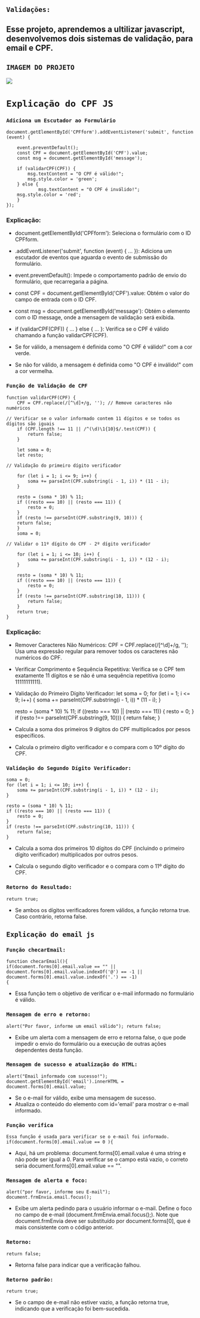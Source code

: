 ## ``Validações:``

 ## Esse projeto, aprendemos a ultilizar javascript, desenvolvemos dois sistemas de validação, para email e CPF.

 ## ``IMAGEM DO PROJETO``
![](CPF.jpeg)

# ``Explicação do CPF JS``
 
### ``Adiciona um Escutador ao Formulário``

 
    document.getElementById('CPFform').addEventListener('submit', function (event) {
 
        event.preventDefault();
        const CPF = document.getElementById('CPF').value;
        const msg = document.getElementById('message');
 
        if (validarCPF(CPF)) {
            msg.textContent = "O CPF é válido!";
            msg.style.color = 'green';
        } else {
                msg.textContent = "O CPF é inválido!";
        msg.style.color = 'red';
        }
    });
 
### Explicação:
 
* document.getElementById('CPFform'): Seleciona o formulário com o ID CPFform.
 
* .addEventListener('submit', function (event) { ... }): Adiciona um escutador de eventos que aguarda o evento de submissão do formulário.
 
* event.preventDefault(): Impede o comportamento padrão de envio do formulário, que recarregaria a página.
 
* const CPF = document.getElementById('CPF').value: Obtém o valor do campo de entrada com o ID CPF.
 
* const msg = document.getElementById('message'): Obtém o elemento com o ID message, onde a mensagem de validação será exibida.
 
* if (validarCPF(CPF)) { ... } else { ... }: Verifica se o CPF é válido chamando a função validarCPF(CPF).
 
* Se for válido, a mensagem é definida como "O CPF é válido!" com a cor verde.
 
* Se não for válido, a mensagem é definida como "O CPF é inválido!" com a cor vermelha.
 
### ``Função de Validação de CPF``
 
 
    function validarCPF(CPF) {
        CPF = CPF.replace(/[^\d]+/g, ''); // Remove caracteres não numéricos
 
    // Verificar se o valor informado contem 11 dígitos e se todos os dígitos são iguais
        if (CPF.length !== 11 || /^(\d)\1{10}$/.test(CPF)) {
            return false;
        }
 
        let soma = 0;
        let resto;
 
    // Validação do primeiro dígito verificador
 
        for (let i = 1; i <= 9; i++) {
            soma += parseInt(CPF.substring(i - 1, i)) * (11 - i);
        }
 
        resto = (soma * 10) % 11;
        if ((resto === 10) || (resto === 11)) {
            resto = 0;
        }
        if (resto !== parseInt(CPF.substring(9, 10))) {
        return false;
        }
        soma = 0;
 
    // Validar o 11º dígito do CPF - 2º dígito verificador
 
        for (let i = 1; i <= 10; i++) {
            soma += parseInt(CPF.substring(i - 1, i)) * (12 - i);
        }
 
        resto = (soma * 10) % 11;
        if ((resto === 10) || (resto === 11)) {
            resto = 0;
        }
        if (resto !== parseInt(CPF.substring(10, 11))) {
            return false;
        }
        return true;
    }
 
### Explicação:
 
* Remover Caracteres Não Numéricos:
CPF = CPF.replace(/[^\d]+/g, '');
Usa uma expressão regular para remover todos os caracteres não numéricos do CPF.
 
* Verificar Comprimento e Sequência Repetitiva:
Verifica se o CPF tem exatamente 11 dígitos e se não é uma sequência repetitiva (como 11111111111).
 
* Validação do Primeiro Dígito Verificador:
    let soma = 0;
    for (let i = 1; i <= 9; i++) {
        soma += parseInt(CPF.substring(i - 1, i)) * (11 - i);
    }
 
    resto = (soma * 10) % 11;
    if ((resto === 10) || (resto === 11)) {
        resto = 0;
    }
    if (resto !== parseInt(CPF.substring(9, 10))) {
        return false;
    }
 
* Calcula a soma dos primeiros 9 dígitos do CPF multiplicados por pesos específicos.
 
* Calcula o primeiro dígito verificador e o compara com o 10º dígito do CPF.
 
### ``Validação do Segundo Dígito Verificador:``
 
    soma = 0;
    for (let i = 1; i <= 10; i++) {
        soma += parseInt(CPF.substring(i - 1, i)) * (12 - i);
    }
 
    resto = (soma * 10) % 11;
    if ((resto === 10) || (resto === 11)) {
        resto = 0;
    }
    if (resto !== parseInt(CPF.substring(10, 11))) {
        return false;
    }
 
* Calcula a soma dos primeiros 10 dígitos do CPF (incluindo o primeiro dígito verificador) multiplicados por outros pesos.
 
* Calcula o segundo dígito verificador e o compara com o 11º dígito do CPF.
 
### ``Retorno do Resultado:``
   
    return true;
 
* Se ambos os dígitos verificadores forem válidos, a função retorna true. Caso contrário, retorna false.
 

 
## ``Explicação do email js``
 
### ``Função checarEmail:``
 
    function checarEmail(){
    if(document.forms[0].email.value == "" || document.forms[0].email.value.indexOf('@') == -1 || document.forms[0].email.value.indexOf('.') == -1)
    {
 
* Essa função tem o objetivo de verificar o e-mail informado no formulário é válido.
 
### ``Mensagem de erro e retorno:``
 
    alert("Por favor, informe um email válido"); return false;
 
* Exibe um alerta com a mensagem de erro e retorna false, o que pode impedir o envio do formulário ou a execução de outras ações dependentes desta função.
 
### ``Mensagem de sucesso e atualização do HTML:``
 
    alert("Email informado com sucesso!");
    document.getElementById('email').innerHTML = document.forms[0].email.value;
 
* Se o e-mail for válido, exibe uma mensagem de sucesso.
* Atualiza o conteúdo do elemento com id='email' para mostrar o e-mail informado.
 
### ``Função verifica``
 
    Essa função é usada para verificar se o e-mail foi informado.
    if(document.forms[0].email.value == 0 ){
 
* Aqui, há um problema: document.forms[0].email.value é uma string e não pode ser igual a 0. Para verificar se o campo está vazio, o correto seria document.forms[0].email.value == "".
 
### ``Mensagem de alerta e foco:``
 
    alert("por favor, informe seu E-mail");
    document.frmEnvia.email.focus();
 
* Exibe um alerta pedindo para o usuário informar o e-mail.
Define o foco no campo de e-mail (document.frmEnvia.email.focus();). Note que document.frmEnvia deve ser substituído por document.forms[0], que é mais consistente com o código anterior.
 
### ``Retorno:``
    return false;
* Retorna false para indicar que a verificação falhou.
 
### ``Retorno padrão:``
 
    return true;
* Se o campo de e-mail não estiver vazio, a função retorna true, indicando que a verificação foi bem-sucedida.












  










  

